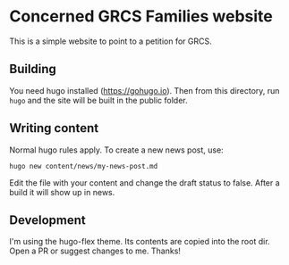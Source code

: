 # Concerned GRCS Families website

This is a simple website to point to a petition for GRCS.

## Building

You need hugo installed (https://gohugo.io). Then from this directory, run `hugo` and the site will be built in the public folder.

## Writing content

Normal hugo rules apply. To create a new news post, use:

```
hugo new content/news/my-news-post.md
```
Edit the file with your content and change the draft status to false. After a build it will show up in news.

## Development

I'm using the hugo-flex theme. Its contents are copied into the root dir. Open a PR or suggest changes to me. Thanks!
